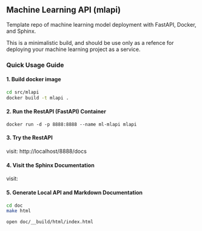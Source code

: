 ## Machine Learning API (mlapi)

Template repo of machine learning model deployment with FastAPI, Docker, and Sphinx. 

This is a minimalistic build, and should be use only as a refence for deploying your 
machine learning project as a service.

### Quick Usage Guide 


#### 1. Build docker image 

```bash
cd src/mlapi
docker build -t mlapi . 
```

#### 2. Run the RestAPI (FastAPI) Container

```
docker run -d -p 8888:8888 --name ml-mlapi mlapi
```

#### 3. Try the RestAPI 

visit: http://localhost/8888/docs 


#### 4. Visit the Sphinx Documentation

visit:


#### 5. Generate Local API and Markdown Documentation

```bash
cd doc
make html
```

`open doc/__build/html/index.html`